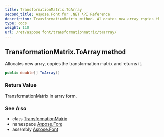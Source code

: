 ```yaml
---
title: TransformationMatrix.ToArray
second_title: Aspose.Font for .NET API Reference
description: TransformationMatrix method. Allocates new array copies the transformation matrix and returns it
type: docs
weight: 110
url: /net/aspose.font/transformationmatrix/toarray/
---
```

## TransformationMatrix.ToArray method

Allocates new array, copies the transformation matrix and returns it.

```csharp
public double[] ToArray()
```

### Return Value

TransformationMatrix in array form.

### See Also

* class [TransformationMatrix](../)
* namespace [Aspose.Font](../../transformationmatrix/)
* assembly [Aspose.Font](../../../)


